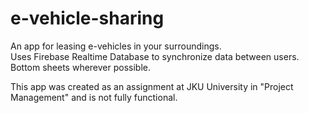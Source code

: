 # e-vehicle-sharing
An app for leasing e-vehicles in your surroundings.  
Uses Firebase Realtime Database to synchronize data between users.  
Bottom sheets wherever possible.

This app was created as an assignment at JKU University in "Project Management" and is not fully functional.
